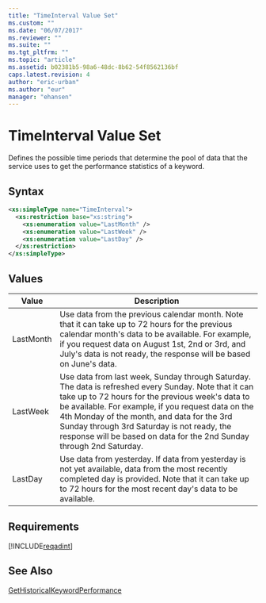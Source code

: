 ```yaml
---
title: "TimeInterval Value Set"
ms.custom: ""
ms.date: "06/07/2017"
ms.reviewer: ""
ms.suite: ""
ms.tgt_pltfrm: ""
ms.topic: "article"
ms.assetid: b02381b5-98a6-48dc-8b62-54f8562136bf
caps.latest.revision: 4
author: "eric-urban"
ms.author: "eur"
manager: "ehansen"
---
```

# TimeInterval Value Set
Defines the possible time periods that determine the pool of data that the service uses to get the performance statistics of a keyword.

## Syntax

```xml
<xs:simpleType name="TimeInterval">
  <xs:restriction base="xs:string">
    <xs:enumeration value="LastMonth" />
    <xs:enumeration value="LastWeek" />
    <xs:enumeration value="LastDay" />
  </xs:restriction>
</xs:simpleType>
```

## Values

|Value|Description|
|---------|---------------|
|LastMonth|Use data from the previous calendar month. Note that it can take up to 72 hours for the previous calendar month's data to be available. For example, if you request data on August 1st, 2nd or 3rd, and July's data is not ready, the response will be based on June's data.|
|LastWeek|Use data from last week, Sunday through Saturday. The data is refreshed every Sunday. Note that it can take up to 72 hours for the previous week's data to be available. For example, if you request data on the 4th Monday of the month, and data for the 3rd Sunday through 3rd Saturday is not ready, the response will be based on data for the 2nd Sunday through 2nd Saturday.|
|LastDay|Use data from yesterday. If data from yesterday is not yet available, data from the most recently completed day is provided. Note that it can take up to 72 hours for the most recent day's data to be available.|

## Requirements
[!INCLUDE[reqadint](../adinsight-api/includes/reqadint.md)]
## See Also
[GetHistoricalKeywordPerformance](../adinsight-api/gethistoricalkeywordperformance-service-operation.md)


